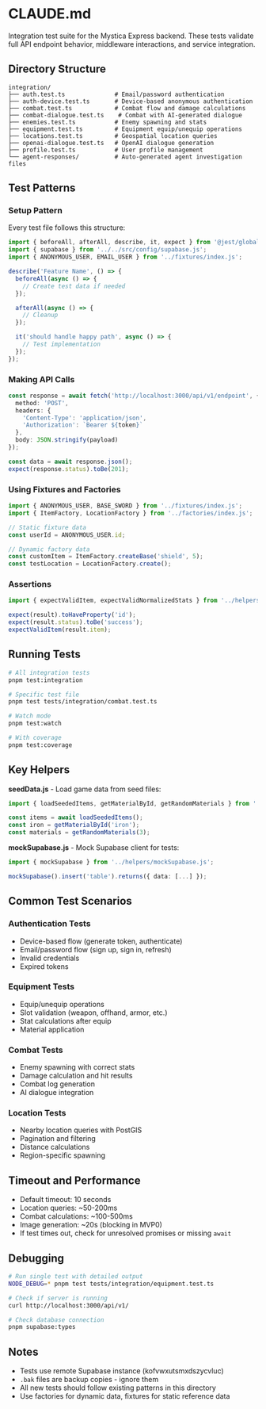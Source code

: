 # CLAUDE.md

Integration test suite for the Mystica Express backend. These tests validate full API endpoint behavior, middleware interactions, and service integration.

## Directory Structure

```
integration/
├── auth.test.ts              # Email/password authentication
├── auth-device.test.ts       # Device-based anonymous authentication
├── combat.test.ts            # Combat flow and damage calculations
├── combat-dialogue.test.ts    # Combat with AI-generated dialogue
├── enemies.test.ts           # Enemy spawning and stats
├── equipment.test.ts         # Equipment equip/unequip operations
├── locations.test.ts         # Geospatial location queries
├── openai-dialogue.test.ts   # OpenAI dialogue generation
├── profile.test.ts           # User profile management
└── agent-responses/          # Auto-generated agent investigation files
```

## Test Patterns

### Setup Pattern
Every test file follows this structure:
```typescript
import { beforeAll, afterAll, describe, it, expect } from '@jest/globals';
import { supabase } from '../../src/config/supabase.js';
import { ANONYMOUS_USER, EMAIL_USER } from '../fixtures/index.js';

describe('Feature Name', () => {
  beforeAll(async () => {
    // Create test data if needed
  });

  afterAll(async () => {
    // Cleanup
  });

  it('should handle happy path', async () => {
    // Test implementation
  });
});
```

### Making API Calls
```typescript
const response = await fetch('http://localhost:3000/api/v1/endpoint', {
  method: 'POST',
  headers: {
    'Content-Type': 'application/json',
    'Authorization': `Bearer ${token}`
  },
  body: JSON.stringify(payload)
});

const data = await response.json();
expect(response.status).toBe(201);
```

### Using Fixtures and Factories
```typescript
import { ANONYMOUS_USER, BASE_SWORD } from '../fixtures/index.js';
import { ItemFactory, LocationFactory } from '../factories/index.js';

// Static fixture data
const userId = ANONYMOUS_USER.id;

// Dynamic factory data
const customItem = ItemFactory.createBase('shield', 5);
const testLocation = LocationFactory.create();
```

### Assertions
```typescript
import { expectValidItem, expectValidNormalizedStats } from '../helpers/assertions.js';

expect(result).toHaveProperty('id');
expect(result.status).toBe('success');
expectValidItem(result.item);
```

## Running Tests

```bash
# All integration tests
pnpm test:integration

# Specific test file
pnpm test tests/integration/combat.test.ts

# Watch mode
pnpm test:watch

# With coverage
pnpm test:coverage
```

## Key Helpers

**seedData.js** - Load game data from seed files:
```typescript
import { loadSeededItems, getMaterialById, getRandomMaterials } from '../helpers/seedData.js';

const items = await loadSeededItems();
const iron = getMaterialById('iron');
const materials = getRandomMaterials(3);
```

**mockSupabase.js** - Mock Supabase client for tests:
```typescript
import { mockSupabase } from '../helpers/mockSupabase.js';

mockSupabase().insert('table').returns({ data: [...] });
```

## Common Test Scenarios

### Authentication Tests
- Device-based flow (generate token, authenticate)
- Email/password flow (sign up, sign in, refresh)
- Invalid credentials
- Expired tokens

### Equipment Tests
- Equip/unequip operations
- Slot validation (weapon, offhand, armor, etc.)
- Stat calculations after equip
- Material application

### Combat Tests
- Enemy spawning with correct stats
- Damage calculation and hit results
- Combat log generation
- AI dialogue integration

### Location Tests
- Nearby location queries with PostGIS
- Pagination and filtering
- Distance calculations
- Region-specific spawning

## Timeout and Performance

- Default timeout: 10 seconds
- Location queries: ~50-200ms
- Combat calculations: ~100-500ms
- Image generation: ~20s (blocking in MVP0)
- If test times out, check for unresolved promises or missing `await`

## Debugging

```bash
# Run single test with detailed output
NODE_DEBUG=* pnpm test tests/integration/equipment.test.ts

# Check if server is running
curl http://localhost:3000/api/v1/

# Check database connection
pnpm supabase:types
```

## Notes

- Tests use remote Supabase instance (kofvwxutsmxdszycvluc)
- `.bak` files are backup copies - ignore them
- All new tests should follow existing patterns in this directory
- Use factories for dynamic data, fixtures for static reference data
